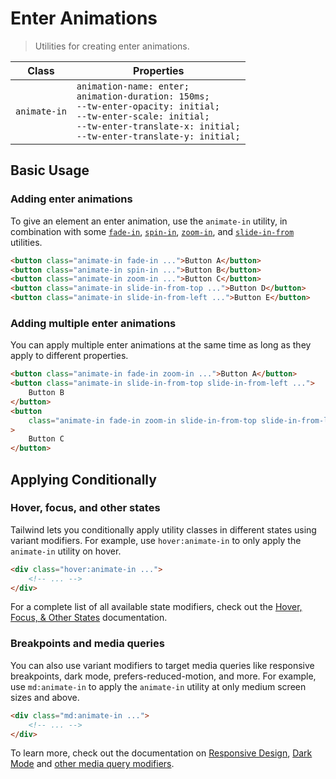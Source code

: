 # Enter Animations

> Utilities for creating enter animations.

| Class        | Properties                                                                                                                                                                                                                                     |
| ------------ | ---------------------------------------------------------------------------------------------------------------------------------------------------------------------------------------------------------------------------------------------- |
| `animate-in` | `animation-name: enter;`<br>`animation-duration: 150ms;`<br>`--tw-enter-opacity: initial;`<br>`--tw-enter-scale: initial;`<br>`--tw-enter-translate-x: initial;`<br>`--tw-enter-translate-y: initial;`<br> |

## Basic Usage

### Adding enter animations

To give an element an enter animation, use the `animate-in` utility, in combination with some [`fade-in`](/docs/enter-animation-scale.md), [`spin-in`](/docs/enter-animation-rotate.md), [`zoom-in`](/docs/enter-animation-scale.md), and [`slide-in-from`](/docs/enter-animation-translate.md) utilities.

```html
<button class="animate-in fade-in ...">Button A</button>
<button class="animate-in spin-in ...">Button B</button>
<button class="animate-in zoom-in ...">Button C</button>
<button class="animate-in slide-in-from-top ...">Button D</button>
<button class="animate-in slide-in-from-left ...">Button E</button>
```

### Adding multiple enter animations

You can apply multiple enter animations at the same time as long as they apply to different properties.

```html
<button class="animate-in fade-in zoom-in ...">Button A</button>
<button class="animate-in slide-in-from-top slide-in-from-left ...">
    Button B
</button>
<button
    class="animate-in fade-in zoom-in slide-in-from-top slide-in-from-left ..."
>
    Button C
</button>
```

## Applying Conditionally

### Hover, focus, and other states

Tailwind lets you conditionally apply utility classes in different states using variant modifiers. For example, use `hover:animate-in` to only apply the `animate-in` utility on hover.

```html
<div class="hover:animate-in ...">
    <!-- ... -->
</div>
```

For a complete list of all available state modifiers, check out the [Hover, Focus, & Other States](https://tailwindcss.com/docs/hover-focus-and-other-states) documentation.

### Breakpoints and media queries

You can also use variant modifiers to target media queries like responsive breakpoints, dark mode, prefers-reduced-motion, and more. For example, use `md:animate-in` to apply the `animate-in` utility at only medium screen sizes and above.

```html
<div class="md:animate-in ...">
    <!-- ... -->
</div>
```

To learn more, check out the documentation on [Responsive Design](https://tailwindcss.com/docs/responsive-design), [Dark Mode](https://tailwindcss.com/docs/dark-mode) and [other media query modifiers](https://tailwindcss.com/docs/hover-focus-and-other-states#media-queries).
